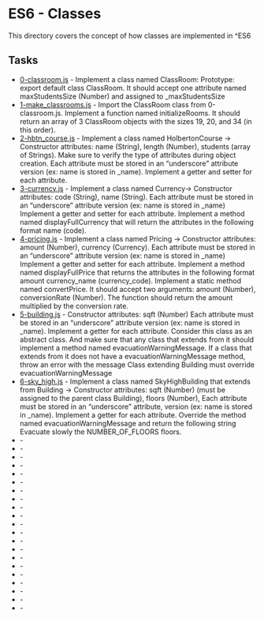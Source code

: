 # ES6 - Classes

This directory covers the concept of how classes are implemented in ^ES6


## Tasks

* [0-classroom.js](0-classroom.js) - Implement a class named ClassRoom: Prototype: export default class ClassRoom. It should accept one attribute named maxStudentsSize (Number) and assigned to _maxStudentsSize
* [1-make_classrooms.js](1-make_classrooms.js) - Import the ClassRoom class from 0-classroom.js. Implement a function named initializeRooms. It should return an array of 3 ClassRoom objects with the sizes 19, 20, and 34 (in this order).
* [2-hbtn_course.js](2-hbtn_course.js) - Implement a class named HolbertonCourse -> Constructor attributes: name (String), length (Number), students (array of Strings). Make sure to verify the type of attributes during object creation. Each attribute must be stored in an “underscore” attribute version (ex: name is stored in _name). Implement a getter and setter for each attribute.
* [3-currency.js](3-currency.js) - Implement a class named Currency-> Constructor attributes: code (String), name (String).
Each attribute must be stored in an “underscore” attribute version (ex: name is stored in _name)
Implement a getter and setter for each attribute.
Implement a method named displayFullCurrency that will return the attributes in the following format name (code).
* [4-pricing.js](4-pricing.js) - Implement a class named Pricing -> Constructor attributes: amount (Number), currency (Currency). Each attribute must be stored in an “underscore” attribute version (ex: name is stored in _name) Implement a getter and setter for each attribute. Implement a method named displayFullPrice that returns the attributes in the following format amount currency_name (currency_code). Implement a static method named convertPrice. It should accept two arguments: amount (Number), conversionRate (Number). The function should return the amount multiplied by the conversion rate.
* [5-building.js](5-building.js) - Constructor attributes: sqft (Number) Each attribute must be stored in an “underscore” attribute version (ex: name is stored in _name). Implement a getter for each attribute. Consider this class as an abstract class. And make sure that any class that extends from it should implement a method named evacuationWarningMessage. If a class that extends from it does not have a evacuationWarningMessage method, throw an error with the message Class extending Building must override evacuationWarningMessage
* [6-sky_high.js](6-sky_high.js) - Implement a class named SkyHighBuilding that extends from Building -> Constructor attributes:
sqft (Number) (must be assigned to the parent class Building), floors (Number), Each attribute must be stored in an “underscore” attribute, version (ex: name is stored in _name). Implement a getter for each attribute. Override the method named evacuationWarningMessage and return the following string Evacuate slowly the NUMBER_OF_FLOORS floors.
* []() -
* []() -
* []() -
* []() -
* []() -
* []() -
* []() -
* []() -
* []() -
* []() -
* []() -
* []() -
* []() -
* []() -
* []() -
* []() -
* []() -
* []() -
* []() -
* []() -
* []() -
